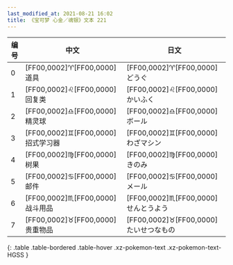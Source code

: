 ```yaml
---
last_modified_at: 2021-08-21 16:02
title: 《宝可梦 心金／魂银》文本 221
---
```

| 编号 | 中文 | 日文 |
| ---- | ---- | ---- |
| 0 | [FF00,0002]♈[FF00,0000]道具 | [FF00,0002]♈[FF00,0000]どうぐ |
| 1 | [FF00,0002]♌[FF00,0000]回复类 | [FF00,0002]♌[FF00,0000]かいふく |
| 2 | [FF00,0002]♎[FF00,0000]精灵球 | [FF00,0002]♎[FF00,0000]ボール |
| 3 | [FF00,0002]♊[FF00,0000]招式学习器 | [FF00,0002]♊[FF00,0000]わざマシン |
| 4 | [FF00,0002]♍[FF00,0000]树果 | [FF00,0002]♍[FF00,0000]きのみ |
| 5 | [FF00,0002]♋[FF00,0000]邮件 | [FF00,0002]♋[FF00,0000]メール |
| 6 | [FF00,0002]♏[FF00,0000]战斗用品 | [FF00,0002]♏[FF00,0000]せんとうよう |
| 7 | [FF00,0002]♉[FF00,0000]贵重物品 | [FF00,0002]♉[FF00,0000]たいせつなもの |
{: .table .table-bordered .table-hover .xz-pokemon-text .xz-pokemon-text-HGSS }